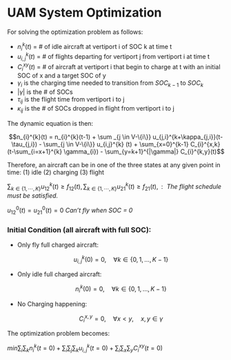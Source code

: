 # UAM System Optimization

For solving the optimization problem as follows:

- $n_{i}^{k}(t)$ = \# of idle aircraft at vertiport i of SOC k at time t
- $u_{i,j}^{k}(t)$ = \# of flights departing for vertiport j from vertiport i at time t
- $C_{i}^{xy}(t)$ = \# of aircraft at vertiport i that begin to charge at t with an initial SOC of x and a target SOC of y
- $\gamma_{i}$ is the charging time needed to transition from $SOC_{k-1}$ to $SOC_{k}$
- $|\gamma|$ is the \# of SOCs 
- $\tau_{ij}$ is the flight time from vertiport i to j
- $\kappa_{ij}$ is the \# of SOCs dropped in flight from vertiport i to j

The dynamic equation is then:

```math
n_{i}^{k}(t) = n_{i}^{k}(t-1) + \sum _{j \in V-\{i\}} u_{j,i}^{k+\kappa_{j,i}}(t-\tau_{j,i}) - \sum_{j \in V-\{i\}} u_{i,j}^{k} (t) + \sum_{x=0}^{k-1} C_{i}^{x,k} (t-\sum_{i=x+1}^{k} \gamma_{i}) - \sum_{y=k+1}^{|\gamma|} C_{i}^{k,y}(t)
```

Therefore, an aircraft can be in one of the three states at any given point in time: (1) idle (2) charging (3) flight

$\sum_{k \in\{1, \cdots, K\}} u_{12}^k(t) \geq f_{12}(t), \sum_{k \in\{1, \cdots, K\}} u_{21}^k(t) \geq f_{21}(t),: \textit{ The flight schedule must be satisfied. }$

$u_{12}^0(t) = u_{21}^0(t) = 0 \textit{  Can't fly when SOC = 0}$

### Initial Condition (all aircraft with full SOC):

- Only fly full charged aircraft: 

    $$u_{i,j}^{k}(0) = 0, \quad \forall k \in \{0,1,\ldots,K-1\}$$ 

- Only idle full charged aircraft:

    $$n_i^k(0) = 0, \quad \forall k \in \{0,1,\ldots,K-1\}$$

- No Charging happening:

    $$C_i^{x,y} = 0, \quad \forall x \lt y, \quad x,y \in \gamma$$



The optimization problem becomes:

$min \sum_{i}\sum_{k} n_{i}^{k}(t=0) + \sum_{i} \sum_{j} \sum_{k} u_{i,j}^k(t = 0) + \sum_i \sum_{x} \sum_{y} C_i^{xy}(t = 0)$
